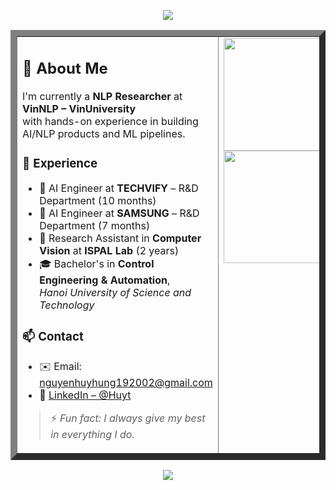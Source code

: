 <!-- Gradient Banner -->
<p align="center">
  <img src="https://capsule-render.vercel.app/api?type=waving&color=0f0c29,302b63,24243e&height=200&section=header&text=Hung%20(Hiirooo)%20👋&fontSize=40&fontColor=ffffff&fontAlign=50&fontAlignY=40" />
</p>

<table border="10px" width="100%">
  <tr>
    <!-- Left: Bio -->
    <td width="60%" valign="top">

## 🚀 About Me

I'm currently a **NLP Researcher** at **VinNLP – VinUniversity**  
with hands-on experience in building AI/NLP products and ML pipelines.

### 💼 Experience
- 🧠 AI Engineer at **TECHVIFY** – R&D Department (10 months)  
- 📱 AI Engineer at **SAMSUNG** – R&D Department (7 months)  
- 🧪 Research Assistant in **Computer Vision** at **ISPAL Lab** (2 years)  
- 🎓 Bachelor's in **Control Engineering & Automation**,  
  *Hanoi University of Science and Technology*

### 📫 Contact
- ✉️ Email: nguyenhuyhung192002@gmail.com  
- 💼 [LinkedIn – @Huyt](https://www.linkedin.com/in/h%C3%B9ng-nguy%E1%BB%85n-huy-8888521b9/)

> ⚡ *Fun fact: I always give my best in everything I do.*

</td>

<!-- Right: GitHub Stats -->
<td width="40%" align="center" valign="top">

<div align="center">
  <img height="180em" src="https://github-readme-stats.vercel.app/api?username=whistle-hikhi&show_icons=true&theme=tokyonight" />
  <br/>
  <img height="180em" src="https://github-readme-stats.vercel.app/api/top-langs/?username=whistle-hikhi&layout=compact&theme=tokyonight" />
</div>

</td>
  </tr>
</table>

<!-- Gradient Footer -->
<p align="center">
  <img src="https://capsule-render.vercel.app/api?type=waving&color=0f0c29,302b63,24243e&height=120&section=footer" />
</p>

